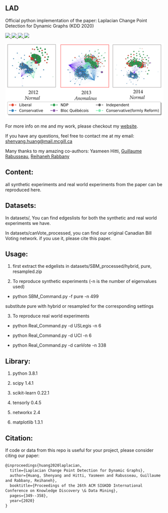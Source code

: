 ## LAD
Official python implementation of the paper: Laplacian Change Point Detection for Dynamic Graphs (KDD 2020)

<p>
  <a href="https://dl.acm.org/doi/10.1145/3394486.3403077">
    <img src="https://img.shields.io/badge/KDD-2020-red">
  </a>

  <a href="https://arxiv.org/abs/2007.01229">
    <img src="https://img.shields.io/badge/arXiv-pdf-yellowgreen">
  </a>

   <a href="https://drive.google.com/file/d/1jBgNwCrKdOiuAwH28qlH6amtpYXzog9F/view?usp=sharing">
      <img src="https://img.shields.io/badge/slides-pdf-blue">
  </a>
  
  <a href="https://www.kdd.org/kdd2020/accepted-papers/view/laplacian-change-point-detection-for-dynamic-graphs">
    <img src="https://img.shields.io/badge/kdd-video-orange">
  </a>
</p>


![anomalous snapshots](figs/20122013.png)

For more info on me and my work, please checkout my [website](https://www.cs.mcgill.ca/~shuang43/). 

If you have any questions, feel free to contact me at my email: shenyang.huang@mail.mcgill.ca

Many thanks to my amazing co-authors: Yasmeen Hitti, [Guillaume Rabusseau](https://www-labs.iro.umontreal.ca/~grabus/), [Reihaneh Rabbany](http://www.reirab.com/) 

## Content:
all synthetic experiments and real world experiments from the paper can be reproduced here. 

## Datasets:
In datasets/, You can find edgeslists for both the synthetic and real world experiments we have. 

In datasets/canVote_processed, you can find our original Canadian Bill Voting network. 
if you use it, please cite this paper. 
 
## Usage:

1. first extract the edgelists in datasets/SBM_processed/hybrid, pure, resampled.zip

2. To reproduce synthetic experiments  (-n is the number of eigenvalues used) 

* python SBM_Command.py -f pure -n 499

substitute pure with hybrid or resampled for the corresponding settings

3. To reproduce real world experiments

* python Real_Command.py -d USLegis -n 6

* python Real_Command.py -d UCI -n 6

* python Real_Command.py -d canVote -n 338



## Library: 

1. python 3.8.1

2. scipy  1.4.1

3. scikit-learn 0.22.1

4. tensorly 0.4.5

5. networkx 2.4

6. matplotlib 1.3.1



## Citation:

If code or data from this repo is useful for your project, please consider citing our paper:
```
@inproceedings{huang2020laplacian,
  title={Laplacian Change Point Detection for Dynamic Graphs},
  author={Huang, Shenyang and Hitti, Yasmeen and Rabusseau, Guillaume and Rabbany, Reihaneh},
  booktitle={Proceedings of the 26th ACM SIGKDD International Conference on Knowledge Discovery \& Data Mining},
  pages={349--358},
  year={2020}
}
```
